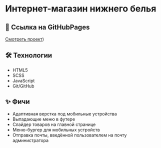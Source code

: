 # Интернет-магазин нижнего белья

## 📌 Ссылка на GitHubPages
[Смотреть проект](https://smirnov-dev-frontend.github.io/nuit-lingerie-site/))

## 🛠 Технологии

- HTML5
- SCSS
- JavaScript
- Git/GitHub

## ✨ Фичи

- Адаптивная верстка под мобильные устройства
- Выпадающие меню в футере
- Слайдер товаров на главной странице
- Меню-бургер для мобильных устройств
- Отправка почты, введённой пользователем на почту администратора
